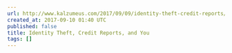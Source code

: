 ```yaml
---
url: http://www.kalzumeus.com/2017/09/09/identity-theft-credit-reports/
created_at: 2017-09-10 01:40 UTC
published: false
title: Identity Theft, Credit Reports, and You
tags: []
---
```



